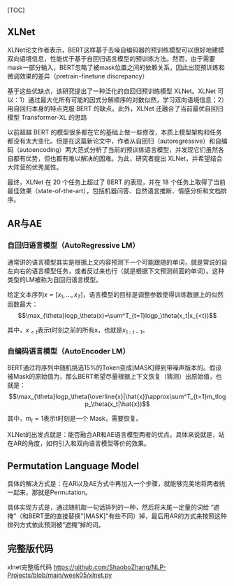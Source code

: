 [TOC]

## XLNet
XLNet论文作者表示，BERT这样基于去噪自编码器的预训练模型可以很好地建模双向语境信息，性能优于基于自回归语言模型的预训练方法。然而，由于需要mask一部分输入，BERT忽略了被mask位置之间的依赖关系，因此出现预训练和微调效果的差异（pretrain-finetune discrepancy）

基于这些优缺点，该研究提出了一种泛化的自回归预训练模型 XLNet。XLNet 可以：1）通过最大化所有可能的因式分解顺序的对数似然，学习双向语境信息；2）用自回归本身的特点克服 BERT 的缺点。此外，XLNet 还融合了当前最优自回归模型 Transformer-XL 的思路

以前超越 BERT 的模型很多都在它的基础上做一些修改，本质上模型架构和任务都没有太大变化。但是在这篇新论文中，作者从自回归（autoregressive）和自编码（autoencoding）两大范式分析了当前的预训练语言模型，并发现它们虽然各自都有优势，但也都有难以解决的困难。为此，研究者提出 XLNet，并希望结合大阵营的优秀属性。

最终，XLNet 在 20 个任务上超过了 BERT 的表现，并在 18 个任务上取得了当前最佳效果（state-of-the-art），包括机器问答、自然语言推断、情感分析和文档排序。

## AR与AE
### 自回归语言模型（AutoRegressive LM）
通常讲的语言模型其实是根据上文内容预测下一个可能跟随的单词，就是常说的自左向右的语言模型任务，或者反过来也行（就是根据下文预测前面的单词）。这种类型的LM被称为自回归语言模型。

给定文本序列$x = [x_1,...,x_T]$，语言模型的目标是调整参数使得训练数据上的似然函数最大：
$$\max_{\theta}logp_\theta(x)=\sum^T_{t=1}logp_\theta(x_t|x_{<t})$$

其中，$x_{<t}$表示t时刻之前的所有x，也就是$x_{1:t-1}$。

### 自编码语言模型（AutoEncoder LM）
BERT通过将序列中随机挑选15%的Token变成[MASK]得到带噪声版本的。假设被Mask的原始值为，那么BERT希望尽量根据上下文恢复（猜测）出原始值，也就是：
$$\max_{\theta}logp_\theta(\overline{x}|\hat{x})\approx\sum^T_{t=1}m_tlogp_\theta(x_t|\hat{x})$$

其中，$m_t=1$表示t时刻是一个 Mask，需要恢复。

XLNet的出发点就是：能否融合AR和AE语言模型两者的优点。具体来说就是，站在AR的角度，如何引入和双向语言模型等价的效果。


## Permutation Language Model
具体的解决方式是：在AR以及AE方式中再加入一个步骤，就能够完美地将两者统一起来，那就是Permutation。

具体实现方式是，通过随机取一句话排列的一种，然后将末尾一定量的词给 “遮掩”（和BERT里的直接替换"[MASK]"有些不同）掉，最后用AR的方式来按照这种排列方式依此预测被“遮掩”掉的词。


## 完整版代码
xlnet完整版代码 https://github.com/ShaoboZhang/NLP-Projects/blob/main/week05/xlnet.py